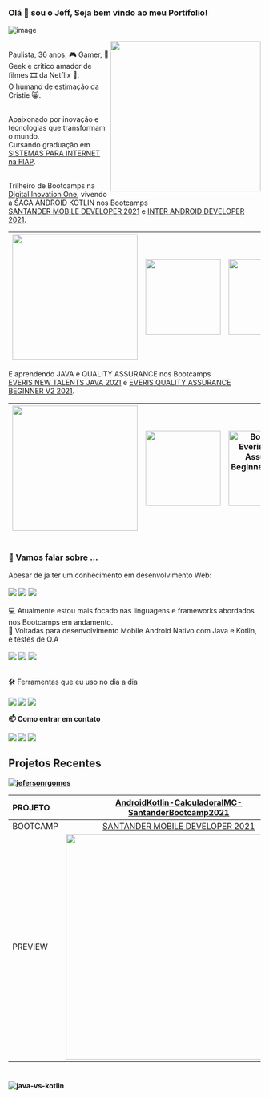 ### Olá 👋 sou o Jeff, Seja bem vindo ao meu Portifolio!
![image](https://user-images.githubusercontent.com/10172471/126145323-69e55029-d649-4d5d-b6d1-f1494c6367b7.png)

<p align="left"> <img src="https://raw.githubusercontent.com/MicaelliMedeiros/micaellimedeiros/master/image/computer-illustration.png" align="right" width="300px">
<br>
Paulista, 36 anos, 🎮 Gamer, 🖖 Geek e critico amador de filmes 🎞 da Netflix 🍿. <br>
O humano de estimação da Cristie 😸.<br><br>
  
Apaixonado por inovação e tecnologias que transformam o mundo. <br>
Cursando graduação em [SISTEMAS PARA INTERNET na FIAP](https://www.fiap.com.br/graduacao/tecnologo/sistemas-para-internet/?gclid=Cj0KCQjw6NmHBhD2ARIsAI3hrM3aJH9HZjWwKgLyyndVQuW0zXOu38e-tnpCHlt76PrndNmoOfO6ruIaAk7NEALw_wcB).<br><br>

  
Trilheiro de Bootcamps na [Digital Inovation One](https://web.digitalinnovation.one/users/jeferson_rgomes?tab=achievements), vivendo a SAGA ANDROID KOTLIN nos Bootcamps<br>
[SANTANDER MOBILE DEVELOPER 2021](https://digitalinnovation.one/bootcamps/santander-mobile-developer) e [INTER ANDROID DEVELOPER 2021](https://digitalinnovation.one/bootcamps/inter-android-developer?utm_source=lp-orbi-techboost&utm_medium=organic&utm_campaign=inter-android-developer).

<img src="https://user-images.githubusercontent.com/10172471/127077507-ffaaa793-a5c1-48aa-90a6-db432ad82191.gif" width="250px">|<img src="https://user-images.githubusercontent.com/10172471/126437209-13d83b1f-cb74-42f5-8943-0d4391af23ef.png" height="150px">|<img src="https://user-images.githubusercontent.com/10172471/126436996-095e9b17-c50f-4db1-8fae-482a99195492.png" height="150px">
-|-|-

E aprendendo JAVA e QUALITY ASSURANCE nos Bootcamps<br>
[EVERIS NEW TALENTS JAVA 2021](https://digitalinnovation.one/bootcamps/everis-new-talents-java) e [EVERIS QUALITY ASSURANCE BEGINNER V2 2021](https://digitalinnovation.one/bootcamps/everis-quality-assurance-beginner-2?fbclid=IwAR2OZD-HuT6CHdAfUlhFoGYXCf_ynPNT0hZ9-4HcIzdmX2m0qaFS5V2bCBw).
  
<img src="https://user-images.githubusercontent.com/10172471/126445873-bc85b8e1-3e96-4e1e-8e65-bffb7de7c09b.gif" width="250px">|<img src="https://user-images.githubusercontent.com/10172471/126441816-0e890206-224a-47ec-8cdd-28881fa024c8.png" height="150px">|<img src="https://user-images.githubusercontent.com/10172471/126435577-03d7f5b9-4f02-4a2b-8f2d-6de2abc0753d.JPG" alt="Bootcamp Everis Quality Assurance Beginner v2 2021" height="150px">
-|-|-
</p>

#

### 💬 Vamos falar sobre ...<br>

<p align="left">
  
Apesar de ja ter um conhecimento em desenvolvimento Web:<br>  
<img src="https://img.shields.io/badge/HTML5-E34F26?style=for-the-badge&logo=html5&logoColor=white" /> <img src="https://img.shields.io/badge/CSS3-1572B6?style=for-the-badge&logo=css3&logoColor=white" /> <img src="https://img.shields.io/badge/JavaScript-F7DF1E?style=for-the-badge&logo=javascript&logoColor=black" />
<br><br>
💻 Atualmente estou mais focado nas linguagens e frameworks abordados nos Bootcamps em andamento.<br>
📲 Voltadas para desenvolvimento Mobile Android Nativo com Java e Kotlin, e testes de Q.A
  <br><br>
<img src="https://img.shields.io/badge/Dart-0175C2?style=for-the-badge&logo=dart&logoColor=white" /> <img src="https://img.shields.io/badge/Kotlin-0095D5?&style=for-the-badge&logo=kotlin&logoColor=purple" /> <img src="https://img.shields.io/badge/Java-ED8B00?style=for-the-badge&logo=java&logoColor=white">
<br><br>
  
</p>
 
<p align="left">
  🛠 Ferramentas que eu uso no dia a dia 
  <br><br><strong>
  
<img src="https://img.shields.io/badge/Windows-0078D6?style=for-the-badge&logo=windows&logoColor=white" />
<img src="https://img.shields.io/badge/Android_Studio-3DDC84?style=for-the-badge&logo=android-studio&logoColor=white" />
<img src="https://img.shields.io/badge/IntelliJIDEA-000000.svg?style=for-the-badge&logo=intellij-idea&logoColor=white" />
</p>
 
<p align="left">
📫 Como entrar em contato
</p>
  <a href="https://www.linkedin.com/in/jefersonribeirogomes" alt="Linkedin">
  <img src="https://img.shields.io/badge/LinkedIn-0077B5?style=for-the-badge&logo=linkedin&logoColor=white&link=https://www.linkedin.com/in/jefersonribeirogomes/" /></a> 
  <a href="https://www.facebook.com/jefersonrgomess" alt="Facebook">
  <img src="https://img.shields.io/badge/Facebook-1877F2?style=for-the-badge&logo=facebook&logoColor=white&link=https://www.facebook.com/jefersonrgomess"/></a> 
  <a href="https://www.instagram.com/jefersonrgomes/" alt="Instagram">
  <img src="https://img.shields.io/badge/Instagram-E4405F?style=for-the-badge&logo=instagram&logoColor=white&link=https://www.instagram.com/jefersonrgomes/"/></a>

</p>  

## Projetos Recentes

[![jefersonrgomes](https://github-readme-stats.vercel.app/api/top-langs/?username=jefersonrgomes&hide=html&layout=compact&theme=Tokyonight)](https://github.com/jefersonrgomes/)

PROJETO      |[AndroidKotlin-CalculadoraIMC-SantanderBootcamp2021](https://github.com/jefersonrgomes/Android_Kotlin-CalculadoraIMC-SantanderBootcamp2021)| 💼 |[AndroidKotlin-BusinessCard-InterBootcamp2021](https://github.com/jefersonrgomes/Android_Kotlin-BusinessCard-BANCOINTER_Bootcamp_2021)
:---|:---:|:---:|:---:|
BOOTCAMP     |[SANTANDER MOBILE DEVELOPER 2021](https://digitalinnovation.one/bootcamps/santander-mobile-developer) | 🚀 |[INTER ANDROID DEVELOPER 2021](https://digitalinnovation.one/bootcamps/inter-android-developer?utm_source=lp-orbi-techboost&utm_medium=organic&utm_campaign=inter-android-developer)
PREVIEW |<img src="https://user-images.githubusercontent.com/10172471/125567886-256bed62-350d-408e-a0d2-2113866579f8.gif" height="450px">| 💻 |<img src="https://user-images.githubusercontent.com/10172471/126137221-79cac4b2-d737-46c6-b33a-4d89e7ef34f3.gif"  height="450px">

#

![java-vs-kotlin](https://user-images.githubusercontent.com/10172471/126443588-d162f1da-6a92-4534-bdc2-c1efa92e08b5.jpg)



